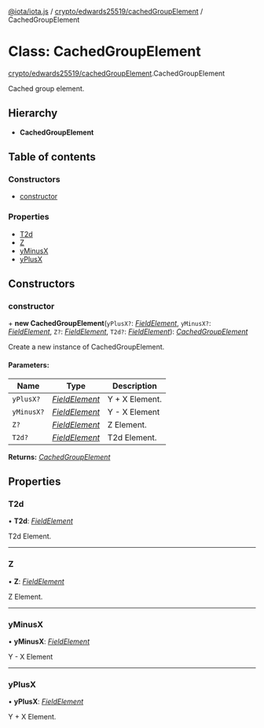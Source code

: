 [@iota/iota.js](../../../README.md) / [crypto/edwards25519/cachedGroupElement](../../../modules/crypto_edwards25519_cachedgroupelement.md) / CachedGroupElement

# Class: CachedGroupElement

[crypto/edwards25519/cachedGroupElement](../../../modules/crypto_edwards25519_cachedgroupelement.md).CachedGroupElement

Cached group element.

## Hierarchy

* **CachedGroupElement**

## Table of contents

### Constructors

- [constructor](cachedgroupelement.cachedgroupelement.md#constructor)

### Properties

- [T2d](cachedgroupelement.cachedgroupelement.md#t2d)
- [Z](cachedgroupelement.cachedgroupelement.md#z)
- [yMinusX](cachedgroupelement.cachedgroupelement.md#yminusx)
- [yPlusX](cachedgroupelement.cachedgroupelement.md#yplusx)

## Constructors

### constructor

\+ **new CachedGroupElement**(`yPlusX?`: [*FieldElement*](fieldelement.fieldelement.md), `yMinusX?`: [*FieldElement*](fieldelement.fieldelement.md), `Z?`: [*FieldElement*](fieldelement.fieldelement.md), `T2d?`: [*FieldElement*](fieldelement.fieldelement.md)): [*CachedGroupElement*](cachedgroupelement.cachedgroupelement.md)

Create a new instance of CachedGroupElement.

#### Parameters:

Name | Type | Description |
------ | ------ | ------ |
`yPlusX?` | [*FieldElement*](fieldelement.fieldelement.md) | Y + X Element.   |
`yMinusX?` | [*FieldElement*](fieldelement.fieldelement.md) | Y - X Element   |
`Z?` | [*FieldElement*](fieldelement.fieldelement.md) | Z Element.   |
`T2d?` | [*FieldElement*](fieldelement.fieldelement.md) | T2d Element.    |

**Returns:** [*CachedGroupElement*](cachedgroupelement.cachedgroupelement.md)

## Properties

### T2d

• **T2d**: [*FieldElement*](fieldelement.fieldelement.md)

T2d Element.

___

### Z

• **Z**: [*FieldElement*](fieldelement.fieldelement.md)

Z Element.

___

### yMinusX

• **yMinusX**: [*FieldElement*](fieldelement.fieldelement.md)

Y - X Element

___

### yPlusX

• **yPlusX**: [*FieldElement*](fieldelement.fieldelement.md)

Y + X Element.

